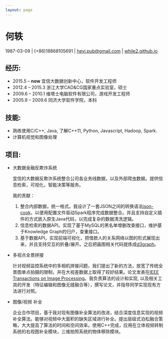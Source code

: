 ```yaml
---
layout: page
---
```


# 何轶

 1987-03-09 | (+86)18868105691 | [heyi.pub@gmail.com](mailto:heyi.pub@gmail.com) | [while2.github.io](http://while2.github.io)

## 经历:

- 2015.5 – **now**      宜信大数据创新中心，软件开发工程师
- 2012.4 – 2015.3  浙江大学CAD&CG国家重点实验室，硕士
- 2009.6 – 2010.1  维塔士电脑软件有限公司，游戏开发工程师
- 2005.9 – 2009.6  同济大学软件学院，本科

## 技能:

- 熟练使用C/C++, Java, 了解C++11, Python, Javascript, Hadoop, Spark.
- 计算机视觉和图像处理

## 项目:

- 大数据金融反欺诈系统

  宜信的大数据反欺诈系统整合公司各业务线数据，以及外部爬虫数据。提供信息检索，可视化，智能决策等服务。

  我的贡献：

  1. 整合内部数据，统一格式。我设计了一套JSON之间的转换语法[json-cook](https://github.com/while2/json-cook)，以便用配置文件驱动Spark程序完成数据整合。并且支持自定义插件的方式嵌入原生Java代码，以完成复杂的数据清洗逻辑。
  2. 信息检索的数据API。实现了基于MySQL的黑名单增删改查接口，维护基于Knowledge Graph的归户，查重接口。
  3. 基于数据API，实现前端可视化，把借款人的关系网络以图的形式展现出来，并且支持交互的折叠/展开。之后把画图相关代码提炼成[d3graph](https://github.com/while2/d3graph)。

- 多视点全景拼接

  针对视频监控系统中的多相机拼接问题，我们提出了新的方法，放宽了传统全景图单点拍摄的限制，并在大视差数据上取得了较好结果。论文发表在[IEEE Transactions on Image Processing](http://ieeexplore.ieee.org/xpl/articleDetails.jsp?arnumber=7420659)。我负责算法的设计和实现, 以及相关工具的开发（特征编辑和图像无缝融合等），撰写论文，并指导同学实现现有方法进行对照。

- 图像/视频 补全

  企业合作项目，基于我对现有图像补全算法的改进，结合深度信息实现的视频补全算法。能够对视频中大面积的缺失区域进行补全。提出层级式泊松融合策略，大大提高了算法的时间和空间效率。使用C++完成，应用在立体视频转制系统的右视图补全模块，三维拍照系统的物体移除模块。
